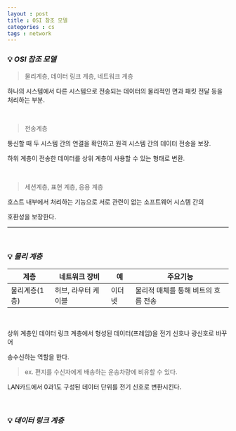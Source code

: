 ```yaml
---
layout : post
title : OSI 참조 모델
categories : cs
tags : network
---
```


### 💡 ***OSI 참조 모델***

> 물리계층, 데이터 링크 계층, 네트워크 계층

하나의 시스템에서 다른 시스템으로 전송되는 데이터의 물리적인 면과 패킷 전달 등을 처리하는 부분.

<br>

> 전송계층

통신할 때 두 시스템 간의 연결을 확인하고 원격 시스템 간의 데이터 전송을 보장.

하위 계층이 전송한 데이터를 상위 계층이 사용할 수 있는 형태로 변환.

<br>

> 세션계층, 표현 계층, 응용 계층 

호스트 내부에서 처리하는 기능으로 서로 관련이 없는 소프트웨어 시스템 간의 

호환성을 보장한다.

---

<br>

### 💡 ***물리 계층***

|계층|네트워크 장비|예|주요기능|
|----|-------------|--|--------|
|물리계층(1층)|허브, 라우터 케이블|이더넷|물리적 매체를 통해 비트의 흐름 전송|

<br>

상위 계층인 데이터 링크 계층에서 형성된 데이터(프레임)을 전기 신호나 광신호로 바꾸어 

송수신하는 역할을 한다.

> ex. 편지를 수신자에게 배송하는 운송차량에 비유할 수 있다.

LAN카드에서 0과1도 구성된 데이터 단위를 전기 신호로 변환시킨다.

<br>

### 💡 ***데이터 링크 계층***